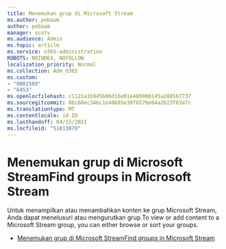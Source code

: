 ```yaml
---
title: Menemukan grup di Microsoft Stream
ms.author: pebaum
author: pebaum
manager: scotv
ms.audience: Admin
ms.topic: article
ms.service: o365-administration
ROBOTS: NOINDEX, NOFOLLOW
localization_priority: Normal
ms.collection: Adm_O365
ms.custom:
- "9001509"
- "6453"
ms.openlocfilehash: c1121a1b945b86d16e01e486000145a2885b7737
ms.sourcegitcommit: 8bc60ec34bc1e40685e3976576e04a2623f63a7c
ms.translationtype: MT
ms.contentlocale: id-ID
ms.lasthandoff: 04/15/2021
ms.locfileid: "51813079"
---
```

# <a name="find-groups-in-microsoft-stream"></a><span data-ttu-id="3b6e6-102">Menemukan grup di Microsoft Stream</span><span class="sxs-lookup"><span data-stu-id="3b6e6-102">Find groups in Microsoft Stream</span></span>

<span data-ttu-id="3b6e6-103">Untuk menampilkan atau menambahkan konten ke grup Microsoft Stream, Anda dapat menelusuri atau mengurutkan grup.</span><span class="sxs-lookup"><span data-stu-id="3b6e6-103">To view or add content to a Microsoft Stream group, you can either browse or sort your groups.</span></span>  

- [<span data-ttu-id="3b6e6-104">Menemukan grup di Microsoft Stream</span><span class="sxs-lookup"><span data-stu-id="3b6e6-104">Find groups in Microsoft Stream</span></span>](https://docs.microsoft.com/stream/portal-browse-filter-groups)
